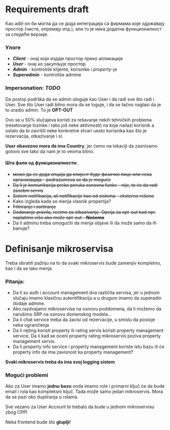 # Requirements draft

Као add-on би могла да се дода интеграција са фирмама које одржавају простор (чисте, опремају итд.), али то је нека додатна функционалност за следеће верзије.

### Улоге

- ***Client***  - онај који издаје простор преко апликације
- ***User*** - онај ко закупљује простор
- ***Admin*** - kontroliše klijente, korisnike i *property*-je
- ***Superadmin*** - kontroliše admine

### Impersonation: *TODO*

Da postoji podrška da se admin uloguje kao User i da radi sve što radi i User. Sve što User radi bitno mora da se loguje, i da se tačno naglasi da je to uradio admin. To je **OPT-OUT**

Ovo se u 50% slučajeva koristi za rešavanje nekih tehničkih problema (resetovanje lozinke i tako još neke aktivnosti) na koje nailazi korisnik a ostalo da bi završili neke konkretne stvari uesto korisnika kao što je rezervacija, otkazivanje i sl. 

**User obavezno mora da ima Country**, jer ćemo na lokaciji da zasnivamo gotovo sve tako da nam je to veoma bitno.

#### Шта фали од функционалности: 

- ~~може да се дода опција да клијент буде физичко лице или нека организација - podrazumeva se da je moguće~~
- ~~Da li je komunikacija preko poruka osnovna funkc - nije, to će da radi zasebni servis~~
- ~~Sistem notifikacija, ali notifikacije kao od sistema - eksterno rešeno~~
- Kako izgleda kada se menja vlasnik propertija?
- ~~Filtriranje i sortiranje~~
- ~~Dodavanje pravila, recimo za otkazivanje. Opcija za opt-out kad npr. naplatimo više ako može opt-out - **Nećemo**~~
- Da li adminu treba omogućiti da menja objave ili da može samo da ih banuje? 

# Definisanje mikroservisa

Treba obratiti pažnju na to da svaki mikroservis bude zamenjiv kompletno, kao i da se lako menja

### Pitanja: 

- Da li su auth i account management dva različita servisa, jer u jednom slučaju imamo klasičnu autentifikaciju a u drugom imamo da superadin dodaje admine.
- Ako razdvajamo mikroservise na osnovu poddomena, da li možemo da narušimo SRP na osnovu domenskog modela...
- Da li chat service treba da zavisi od rezervacije, u smislu da postoje neka ograničenja
- Da li rejting koristi property ili rating servis koristi property management service. Da li kad se oceni property rating mikroservis poziva property management servis.
- Da li property info service i property management koriste istu bazu ili će property info da ima zavisnost ka property management?

**Svaki mikroservis treba da ima svoj logging sistem**

### Mogući problemi

Ako za User imamo **jednu bazu** onda imamo role i primarni ključ će da bude email i rola kao kompleksni ključ. Tada može samo jedan mikroservis. Mora da se pazi oko dupliranja u rolama.

Sve vezano za User Account bi trebalo da bude u jednom mikroservisu zbog CPP!

Neka frontend bude što **gluplji**!
